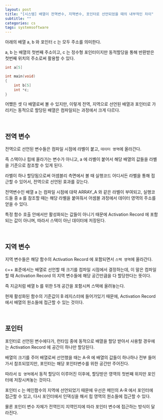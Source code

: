 ```yaml
---
layout: post
title: "[시스템] 배열이 전역변수, 지역변수, 포인터로 선언되었을 때의 내부적인 차이"
subtitle: ""
categories: cs
tags: systemsoftware
---
```


아래의 배열 a, b 와 포인터 c 는 모두 주소를 의미한다. 

a, b 는 배열의 첫번째 주소이고, c 는 정수형 포인터이지만 동적할당을 통해 반환받은 첫번째 위치의 주소로써 활용할 수 있다.

```c++
int a[5]

int main(void)
{
    int b[5]
    int *c;
}
```

어쨌든 셋 다 배열로써 볼 수 있지만, 이렇게 전역, 지역으로 선언된 배열과 포인터로 가리키는 동적으로 할당된 배열은 컴파일되는 과정에서 크게 다르다.

<br>

## 전역 변수

전역으로 선언된 변수들은 컴파일 시점에 라벨이 붙고, ```데이터 영역```에 올라간다.

즉 스택이나 힙에 올라가는 변수가 아니고, a 에 라벨이 붙어서 해당 배열의 값들을 라벨을 기준으로 참조할 수 있게 된다.

라벨이 하나 할당됨으로써 어셈블리 측면에서 볼 때 실행코드 어디서든 라벨을 통해 접근할 수 있어서, 전역으로 선언된 효과를 갖는다.

전역변수인 배열 a 는 컴파일 시점에 대략 ARRAY_A 와 같은 라벨이 부여되고, 실행코드들 중 a 를 참조할 때는 해당 라벨을 붙여줘서 어셈블 과정에서 데이터 영역의 주소를 얻을 수 있다.

특정 함수 호출 안에서만 활성화되는 값들이 아니기 때문에 Activation Record 에 포함되는 값이 아니며, 따라서 스택이 아닌 데이터에 저장된다.

<br>

## 지역 변수

지역 변수들은 해당 함수의 Activation Record 에 포함되면서 ```스택 영역```에 올라간다.

c++ 표준에서는 배열로 선언할 때 크기를 컴파일 시점에서 결정하는데, 이 말은 컴파일 할 때 Activation Record 의 지역 변수들에 해당 공간만큼을 다 할당한다는 뜻이다.

즉 지금처럼 배열 b 를 위한 5개 공간을 포함시켜 스택에 올려놓는다.

현재 활성화된 함수의 기준값이 B 레지스터에 들어가있기 때문에, Activation Record 에서 배열의 원소들에 접근할 수 있는 것이다.

<br>

## 포인터

포인터로 선언된 변수에다가, 런타임 중에 동적으로 배열을 할당 받아서 사용할 경우에는 Activation Record 에 공간이 하나만 할당된다.

배열의 크기를 주어 배열로써 선언했을 때는 A-R 에 배열의 값들이 하나하나 전부 들어가서 참조되었지만, 포인터는 해당 포인터변수를 위한 공간만 주어진다.

따라서 ```힙 영역```에서 동적 할당이 이루어진 이후에, 할당받은 영역의 첫번째 위치만 포인터에 저장시켜놓는 것이다.

포인터 c 는 메인함수의 지역에 선언되었기 때문에 우선은 메인의 A-R 에서 포인터에 접근할 수 있고, 다시 포인터에서 인덱싱을 해서 힙 영역의 원소들에 접근할 수 있다.

물론 포인터 변수 자체가 전역인지 지역인지에 따라 포인터 변수에 접근하는 방식이 달라진다.